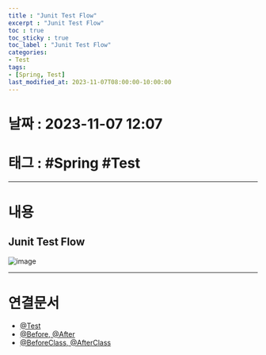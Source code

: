 ```yaml
---
title : "Junit Test Flow"
excerpt : "Junit Test Flow"
toc : true
toc_sticky : true
toc_label : "Junit Test Flow"
categories:
- Test
tags:
- [Spring, Test]
last_modified_at: 2023-11-07T08:00:00-10:00:00
---
```


# 날짜 : 2023-11-07 12:07

# 태그 : #Spring #Test
---

# 내용

## Junit Test Flow
  
![image](../../assets/images/SpringJunitTestFlow.png)

---

# 연결문서
- [@Test](../../test/Test-@Test)
- [@Before, @After](../../test/Test-@Before,-@After)
- [@BeforeClass, @AfterClass](../../test/Test-@BeforeClass,-@AfterClass)